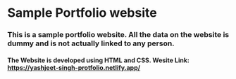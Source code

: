 # Sample Portfolio website

### This is a sample portfolio website. All the data on the website is dummy and is not actually linked to any person.
#### The Website is developed using HTML and CSS. Wesite Link: https://yashjeet-singh-protfolio.netlify.app/
